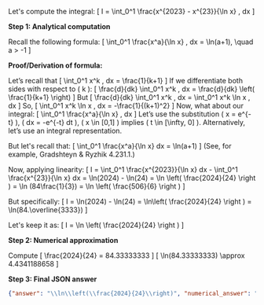 Let's compute the integral:
\[
I = \int_0^1 \frac{x^{2023} - x^{23}}{\ln x} \, dx
\]

**Step 1: Analytical computation**

Recall the following formula:
\[
\int_0^1 \frac{x^a}{\ln x} \, dx = \ln(a+1), \quad a > -1
\]

**Proof/Derivation of formula:**

Let’s recall that
\[
\int_0^1 x^k \, dx = \frac{1}{k+1}
\]
If we differentiate both sides with respect to \( k \):
\[
\frac{d}{dk} \int_0^1 x^k \, dx = \frac{d}{dk} \left( \frac{1}{k+1} \right)
\]
But
\[
\frac{d}{dk} \int_0^1 x^k \, dx = \int_0^1 x^k \ln x \, dx
\]
So,
\[
\int_0^1 x^k \ln x \, dx = -\frac{1}{(k+1)^2}
\]
Now, what about our integral:
\[
\int_0^1 \frac{x^a}{\ln x} \, dx
\]
Let’s use the substitution \( x = e^{-t} \), \( dx = -e^{-t} dt \), \( x \in [0,1] \) implies \( t \in [\infty, 0] \). Alternatively, let’s use an integral representation.

But let's recall that:
\[
\int_0^1 \frac{x^a}{\ln x} dx = \ln(a+1)
\]
(See, for example, Gradshteyn & Ryzhik 4.231.1.)

Now, applying linearity:
\[
I = \int_0^1 \frac{x^{2023}}{\ln x} dx - \int_0^1 \frac{x^{23}}{\ln x} dx = \ln(2024) - \ln(24) = \ln \left( \frac{2024}{24} \right ) = \ln (84\frac{1}{3}) = \ln \left( \frac{506}{6} \right )
\]

But specifically:
\[
I = \ln(2024) - \ln(24) = \ln\left( \frac{2024}{24} \right ) = \ln(84.\overline{3333}) 
\]

Let's keep it as:
\[
I = \ln \left( \frac{2024}{24} \right )
\]

**Step 2: Numerical approximation**

Compute
\[
\frac{2024}{24} = 84.33333333
\]
\[
\ln(84.33333333) \approx 4.4341188658
\]

**Step 3: Final JSON answer**

```json
{"answer": "\\ln\\left(\\frac{2024}{24}\\right)", "numerical_answer": "4.4341188658"}
```